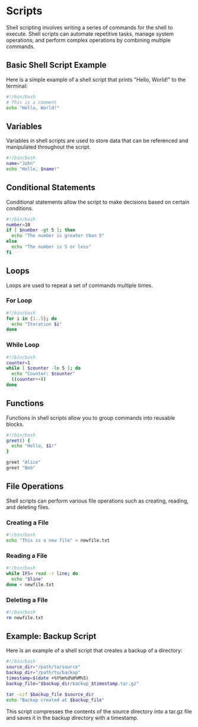 # Scripts

Shell scripting involves writing a series of commands for the shell to execute. Shell scripts can automate repetitive tasks, manage system operations, and perform complex operations by combining multiple commands.

## Basic Shell Script Example

Here is a simple example of a shell script that prints "Hello, World!" to the terminal:

```sh
#!/bin/bash
# This is a comment
echo "Hello, World!"
```

## Variables

Variables in shell scripts are used to store data that can be referenced and manipulated throughout the script.

```sh
#!/bin/bash
name="John"
echo "Hello, $name!"
```

## Conditional Statements

Conditional statements allow the script to make decisions based on certain conditions.

```sh
#!/bin/bash
number=10
if [ $number -gt 5 ]; then
  echo "The number is greater than 5"
else
  echo "The number is 5 or less"
fi
```

## Loops

Loops are used to repeat a set of commands multiple times.

### For Loop

```sh
#!/bin/bash
for i in {1..5}; do
  echo "Iteration $i"
done
```

### While Loop

```sh
#!/bin/bash
counter=1
while [ $counter -le 5 ]; do
  echo "Counter: $counter"
  ((counter++))
done
```

## Functions

Functions in shell scripts allow you to group commands into reusable blocks.

```sh
#!/bin/bash
greet() {
  echo "Hello, $1!"
}

greet "Alice"
greet "Bob"
```

## File Operations

Shell scripts can perform various file operations such as creating, reading, and deleting files.

### Creating a File

```sh
#!/bin/bash
echo "This is a new file" > newfile.txt
```

### Reading a File

```sh
#!/bin/bash
while IFS= read -r line; do
  echo "$line"
done < newfile.txt
```

### Deleting a File

```sh
#!/bin/bash
rm newfile.txt
```

## Example: Backup Script

Here is an example of a shell script that creates a backup of a directory:

```sh
#!/bin/bash
source_dir="/path/to/source"
backup_dir="/path/to/backup"
timestamp=$(date +%Y%m%d%H%M%S)
backup_file="$backup_dir/backup_$timestamp.tar.gz"

tar -czf $backup_file $source_dir
echo "Backup created at $backup_file"
```

This script compresses the contents of the source directory into a tar.gz file and saves it in the backup directory with a timestamp.